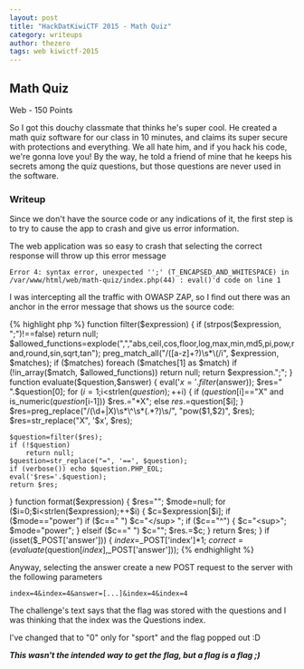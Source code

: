 ```yaml
---
layout: post
title: "HackDatKiwiCTF 2015 - Math Quiz"
category: writeups
author: thezero
tags: web kiwictf-2015
---
```


## Math Quiz
Web - 150 Points

So I got this douchy classmate that thinks he's super cool. He created a math quiz software for our class in 10 minutes, and claims its super secure with
protections and everything. We all hate him, and if you hack his code, we're gonna love you! By the way, he told a friend of mine that he keeps his secrets
among the quiz questions, but those questions are never used in the software.

### Writeup
Since we don't have the source code or any indications of it, the first step is to try to cause the app to crash and give us error information.

The web application was so easy to crash that selecting the correct response will throw up this error message

    Error 4: syntax error, unexpected '';' (T_ENCAPSED_AND_WHITESPACE) in /var/www/html/web/math-quiz/index.php(44) : eval()'d code on line 1

I was intercepting all the traffic with OWASP ZAP, so I find out there was an anchor in the error message that shows us the source code:

{% highlight php %}
function filter($expression)
{
    if (strpos($expression, ";")!==false) return null;
    $allowed_functions=explode(",","abs,ceil,cos,floor,log,max,min,md5,pi,pow,rand,round,sin,sqrt,tan");
    preg_match_all("/([a-z]+?)\s*\(/i", $expression, $matches);
    if ($matches)
        foreach ($matches[1] as $match)
            if (!in_array($match, $allowed_functions))
                return null;
    return $expression.";";
}
function evaluate($question,$answer)
{
    eval('$x='.filter($answer));
    $res=" ".$question[0];
    for ($i=1;$i<strlen($question);++$i)
    {
        if ($question[$i]=="X" and is_numeric($question[$i-1]))
            $res.="*X";
        else
            $res.=$question[$i];
    }
    $res=preg_replace("/(\d+|X)\s*\^\s*(.*?)\s/", "pow($1,$2)", $res);
    $res=str_replace("X", '$x', $res);

    $question=filter($res);
    if (!$question)
        return null;
    $question=str_replace("=", '==', $question);
    if (verbose()) echo $question.PHP_EOL;
    eval('$res='.$question);
    return $res;
}
function format($expression)
{
    $res="";
    $mode=null;
    for ($i=0;$i<strlen($expression);++$i)
    {
        $c=$expression[$i];
        if ($mode=="power")
            if ($c==" ")
                $c="</sup> ";
        if ($c=="^")
        {
            $c="<sup>";
            $mode="power";
        }
        elseif ($c==" ")
            $c="";
        $res.=$c;
    }
    return $res;
}
if (isset($_POST['answer']))
{
    $index=$_POST['index']*1;
    $correct=(evaluate($question[$index],$_POST['answer']));
{% endhighlight %}

Anyway, selecting the answer create a new POST request to the server with the following parameters

    index=4&index=4&answer=[...]&index=4&index=4

The challenge's text says that the flag was stored with the questions and I was thinking that the index was the Questions index.

I've changed that to "0" only for "sport" and the flag popped out :D

_**This wasn't the intended way to get the flag, but a flag is a flag ;)**_
